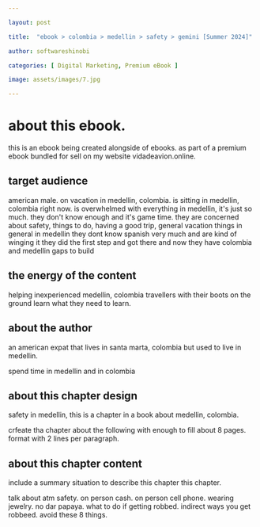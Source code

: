 ```yaml
---

layout: post

title:  "ebook > colombia > medellin > safety > gemini [Summer 2024]"

author: softwareshinobi

categories: [ Digital Marketing, Premium eBook ]

image: assets/images/7.jpg

---
```


# about this ebook.

this is an ebook being created alongside of ebooks. as part of a premium ebook bundled for sell on my website vidadeavion.online.

## target audience

american male.
on vacation in medellin, colombia.
is sitting in medellin, colombia right now.
is overwhelmed with everything in medellin, it's just so much.
they don't know enough and it's game time.
they are concerned about safety, things to do, having a good trip, general vacation things in general in medellin
they dont know spanish very much and are kind of winging it
they did the first step and got there and now they have colombia and medellin gaps to build

## the energy of the content

helping inexperienced medellin, colombia travellers with their boots on the ground learn what they  need to learn.

## about the author

an american expat that lives in santa marta, colombia but used to live in medellin.

spend time in medellin and in colombia

## about this chapter design

safety in medellin, this is a chapter in a book about medellin, colombia.

crfeate tha chapter about the following with enough to fill about 8 pages. format with 2 lines per paragraph.

## about this chapter content

include a summary situation to describe this chapter this chapter.

talk about atm safety. on person cash. on person cell phone. wearing jewelry. no dar papaya. what to do if getting robbed.
indirect ways you get robbeed. avoid these 8 things.

